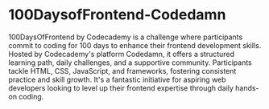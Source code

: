 # 100DaysofFrontend-Codedamn

100DaysOfFrontend by Codecademy is a challenge where participants commit to coding for 100 days to enhance their frontend development skills. Hosted by Codecademy's platform Codedamn, it offers a structured learning path, daily challenges, and a supportive community. Participants tackle HTML, CSS, JavaScript, and frameworks, fostering consistent practice and skill growth. It's a fantastic initiative for aspiring web developers looking to level up their frontend expertise through daily hands-on coding.

